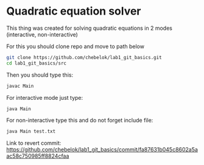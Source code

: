 # Quadratic equation solver

This thing was created for solving quadratic equations in 2 modes (interactive, non-interactive)

For this you should clone repo and move to path below

 ```bash
 git clone https://github.com/chebelok/lab1_git_basics.git
 cd lab1_git_basics/src
 ```

Then you should type this:
 ```bash
 javac Main
 
 ```
For interactive mode just type:

 ```bash
 java Main
 
 ```
For non-interactive type this and do not forget include file:

 ```bash
 java Main test.txt
 ```

Link to revert commit:
https://github.com/chebelok/lab1_git_basics/commit/fa87631b045c8602a5aac58c750985ff8824cfaa
